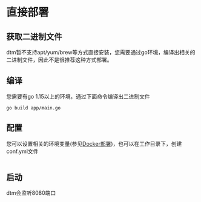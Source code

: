 # 直接部署

## 获取二进制文件

dtm暂不支持apt/yum/brew等方式直接安装，您需要通过go环境，编译出相关的二进制文件，因此不是很推荐这种方式部署。

## 编译

您需要有go 1.15以上的环境，通过下面命令编译出二进制文件
```
go build app/main.go
```

## 配置

您可以设置相关的环境变量(参见[Docker部署](./docker))，也可以在工作目录下，创建conf.yml文件
```
```

## 启动

dtm会监听8080端口